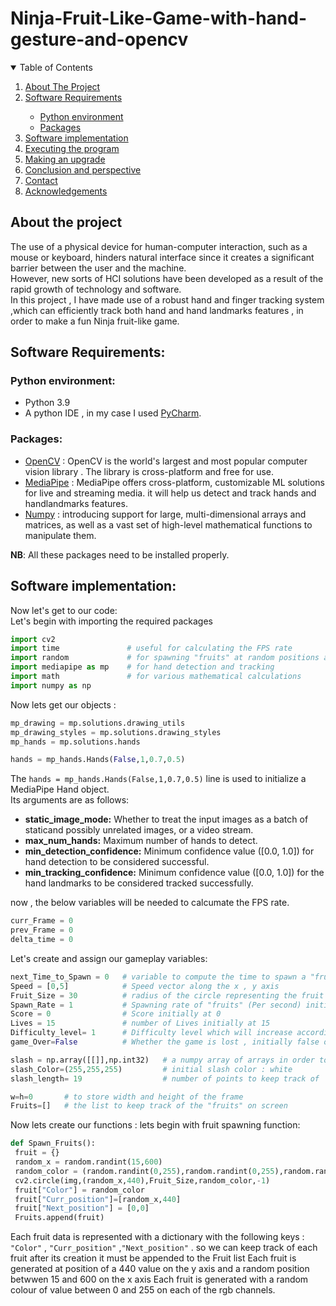 # Ninja-Fruit-Like-Game-with-hand-gesture-and-opencv

<!-- TABLE OF CONTENTS -->
<details open="open">
  <summary>Table of Contents</summary>
  <ol>
    <li><a href="#about-the-project">About The Project</a></li>  
    <li><a href="#software-requirements">Software Requirements</a></li>
      <ul>
        <li><a href="#python-environment">Python environment</a></li>
        <li><a href="#packages">Packages</a></li>
      </ul>
    </li>
    <li><a href="#software-implementation">Software implementation</a></li>
    <li><a href="#executing-the-program">Executing the program</a></li>
    <li><a href="#making-an-upgrade">Making an upgrade</a></li>
    <li><a href="#conclusion-and-perspective">Conclusion and perspective</a></li>
    <li><a href="#contact">Contact</a></li>
    <li><a href="#acknowledgements">Acknowledgements</a></li>
       
  </ol>
</details>

## About the project

The use of a physical device for human-computer interaction, such as a mouse or keyboard, hinders natural interface since it creates a significant barrier between the user and the machine.  
However, new sorts of HCI solutions have been developed as a result of the rapid growth of technology and software.  
In this project , I have made use of a robust hand and finger tracking system ,which can efficiently track both hand and hand landmarks features , in order to make a fun Ninja fruit-like game.

## Software Requirements:

### Python environment:

* Python 3.9 
* A python IDE , in my case I used [PyCharm](https://www.jetbrains.com/fr-fr/pycharm/).

### Packages:
* [OpenCV](https://opencv.org/course-opencv-for-beginners/#home) : OpenCV is the world's largest and most popular computer vision library . The library is cross-platform and free for use.
* [MediaPipe](https://google.github.io/mediapipe/) : MediaPipe offers cross-platform, customizable ML solutions for live and streaming media. it will help us detect and track hands and handlandmarks features.
* [Numpy](https://numpy.org/) : introducing support for large, multi-dimensional arrays and matrices, as well as a vast set of high-level mathematical functions to manipulate them.

**NB**: All these packages need to be installed properly.

## Software implementation:

Now let's get to our code:  
Let's begin with importing the required packages

 ```py
import cv2 
import time               # useful for calculating the FPS rate
import random             # for spawning "fruits" at random positions and random colours
import mediapipe as mp    # for hand detection and tracking
import math               # for various mathematical calculations
import numpy as np
 ``` 
Now lets get our objects :
 ```py
mp_drawing = mp.solutions.drawing_utils
mp_drawing_styles = mp.solutions.drawing_styles
mp_hands = mp.solutions.hands

hands = mp_hands.Hands(False,1,0.7,0.5)
 ``` 
The  `hands = mp_hands.Hands(False,1,0.7,0.5)` line is used to initialize a MediaPipe Hand object.  
Its arguments are as follows:
* **static_image_mode:** Whether to treat the input images as a batch of staticand possibly unrelated images, or a video stream. 
* **max_num_hands:** Maximum number of hands to detect. 
* **min_detection_confidence:** Minimum confidence value ([0.0, 1.0]) for hand detection to be considered successful. 
* **min_tracking_confidence:** Minimum confidence value ([0.0, 1.0]) for the hand landmarks to be considered tracked successfully. 
  
now , the below variables will be needed to calcumate the FPS rate.

 ```py
curr_Frame = 0
prev_Frame = 0
delta_time = 0
 ``` 
Let's create and assign our gameplay variables:
 ```py
next_Time_to_Spawn = 0   # variable to compute the time to spawn a "fruit".
Speed = [0,5]            # Speed vector along the x , y axis
Fruit_Size = 30          # radius of the circle representing the fruit
Spawn_Rate = 1           # Spawning rate of "fruits" (Per second) initially at 1 fruit /s
Score = 0                # Score initially at 0
Lives = 15               # number of Lives initially at 15
Difficulty_level= 1      # Difficulty level which will increase according to Score, initially at 1
game_Over=False          # Whether the game is lost , initially false ofc.
 ``` 
 
  ```py
 slash = np.array([[]],np.int32)   # a numpy array of arrays in order to keep track of the index finger positions in order to draw a curve representing the slash
slash_Color=(255,255,255)         # initial slash color : white
slash_length= 19                  # number of points to keep track of

w=h=0       # to store width and height of the frame
Fruits=[]   # the list to keep track of the "fruits" on screen
 ``` 
 Now lets create our functions :
 lets begin with fruit spawning function:
 
   ```py
 def Spawn_Fruits():
    fruit = {}
    random_x = random.randint(15,600)                                                   # x position of the fruit randomly generated
    random_color = (random.randint(0,255),random.randint(0,255),random.randint(0,255))  # Colour of the fruit randomly generated
    cv2.circle(img,(random_x,440),Fruit_Size,random_color,-1)                           # spawning the fruite as a circle on random x position and on a 440 y position
    fruit["Color"] = random_color                                                       
    fruit["Curr_position"]=[random_x,440]
    fruit["Next_position"] = [0,0]
    Fruits.append(fruit)
 ``` 
Each fruit data is represented with a dictionary with the following keys : `"Color"` , `"Curr_position"` ,`"Next_position"` .
so we can keep track of each fruit after its creation it must be appended to the Fruit list 
Each fruit is generated at position of a 440 value on the y axis and a random position betwwen 15 and 600 on the x axis
Each fruit is generated with a random colour of value between 0 and 255 on each of the rgb channels.

